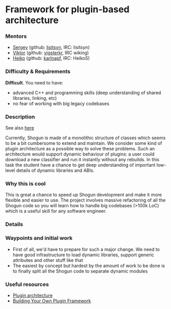 # Framework for plugin-based architecture

### Mentors
 * [Sergey](Sergey%20Lisitsyn) (github: [lisitsyn](https://github.com/lisitsyn), IRC: lisitsyn)
 * [Viktor](Viktor%20Gal) (github: [vigsterkr](https://github.com/vigsterkr), IRC wiking)
 * [Heiko](Heiko%20Strathmann) (github: [karlnapf](https://github.com/karlnapf), IRC: HeikoS)

### Difficulty & Requirements
**Difficult**. You need to have:
 * advanced C++ and programming skills (deep understanding of shared libraries, linking, etc)
 * no fear of working with big legacy codebases

### Description
See also [here](https://github.com/shogun-toolbox/shogun/wiki/New-parameters-framework-and-plugins)

Currently, Shogun is made of a monolithic structure of classes which seems to be a bit cumbersome to extend and maintain. We consider some kind of plugin architecture as a possible way to solve these problems. Such an architecture would support dynamic behaviour of plugins: a user could download a new classifier and run it instantly without any rebuilds. In this task the student have a chance to get deep understanding of important low-level details of dynamic libraries and ABIs.

### Why this is cool

This is great a chance to speed up Shogun development and make it more flexible and easier to use. The project involves massive refactoring of all the Shogun code so you will learn how to handle big codebases (>100k LoC) which is a useful skill for any software engineer.

### Details

### Waypoints and initial work

* First of all, we'd have to prepare for such a major change. We need to have good infrastructure to load dynamic libraries, support generic attributes and other stuff like that 
* The easiest by concept but hardest by the amount of work to be done is to finally split all the Shogun code to separate dynamic modules

### Useful resources

* [Plugin architecture](http://blog.nuclex-games.com/tutorials/cxx/plugin-architecture/)
* [Building Your Own Plugin Framework](http://www.drdobbs.com/cpp/building-your-own-plugin-framework-part/204202899)